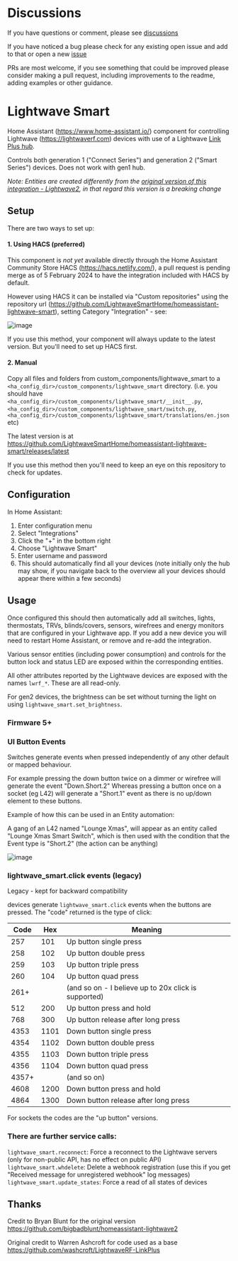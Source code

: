 # Discussions

If you have questions or comment, please see [discussions](https://github.com/LightwaveSmartHome/homeassistant-lightwave-smart/discussions)

If you have noticed a bug please check for any existing open issue and add to that or open a new [issue](https://github.com/LightwaveSmartHome/homeassistant-lightwave-smart/issues)

PRs are most welcome, if you see something that could be improved please consider making a pull request, including improvements to the readme, adding examples or other guidance.


# Lightwave Smart

Home Assistant (https://www.home-assistant.io/) component for controlling Lightwave (https://lightwaverf.com) devices with use of a Lightwave [Link Plus hub](https://shop.lightwaverf.com/collections/all/products/link-plus). 

Controls both generation 1 ("Connect Series") and generation 2 ("Smart Series") devices. Does not work with gen1 hub.

*Note: Entities are created differently from the [original version of this integration - Lightwave2](https://github.com/bigbadblunt/homeassistant-lightwave2), in that regard this version is a breaking change* 

## Setup
There are two ways to set up:

#### 1. Using HACS (preferred)

This component is *not yet* available directly through the Home Assistant Community Store HACS (https://hacs.netlify.com/), a pull request is pending merge as of 5 February 2024 to have the integration included with HACS by default.

However using HACS it can be installed via "Custom repositories" using the repository url (https://github.com/LightwaveSmartHome/homeassistant-lightwave-smart), setting Category "Integration" - see:

![image](https://lightwave-public-files.s3.eu-west-1.amazonaws.com/home-assistant/LightwaveSmartHomehomeassistant-lightwave-smart.png)

If you use this method, your component will always update to the latest version. But you'll need to set up HACS first.

#### 2. Manual
Copy all files and folders from custom_components/lightwave_smart to a `<ha_config_dir>/custom_components/lightwave_smart` directory. (i.e. you should have `<ha_config_dir>/custom_components/lightwave_smart/__init__.py`, `<ha_config_dir>/custom_components/lightwave_smart/switch.py`, `<ha_config_dir>/custom_components/lightwave_smart/translations/en.json` etc)

The latest version is at https://github.com/LightwaveSmartHome/homeassistant-lightwave-smart/releases/latest

If you use this method then you'll need to keep an eye on this repository to check for updates.

## Configuration
In Home Assistant:

1. Enter configuration menu
2. Select "Integrations"
3. Click the "+" in the bottom right
4. Choose "Lightwave Smart"
5. Enter username and password
6. This should automatically find all your devices (note initially only the hub may show, if you navigate back to the overview all your devices should appear there within a few seconds)

## Usage
Once configured this should then automatically add all switches, lights, thermostats, TRVs, blinds/covers, sensors, wirefrees and energy monitors that are configured in your Lightwave app. If you add a new device you will need to restart Home Assistant, or remove and re-add the integration.

Various sensor entities (including power consumption) and controls for the button lock and status LED are exposed within the corresponding entities.

All other attributes reported by the Lightwave devices are exposed with the names `lwrf_*`. These are all read-only.

For gen2 devices, the brightness can be set without turning the light on using `lightwave_smart.set_brightness`.

### Firmware 5+ 

### UI Button Events

Switches generate events when pressed independently of any other default or mapped behaviour.

For example pressing the down button twice on a dimmer or wirefree will generate the event "Down.Short.2"
Whereas pressing a button once on a socket (eg L42) will generate a "Short.1" event as there is no up/down element to these buttons.

Example of how this can be used in an Entity automation:

A gang of an L42 named "Lounge Xmas", will appear as an entity called "Lounge Xmas Smart Switch", which is then used with the condition that the Event type is "Short.2" (the action can be anything)

![image](https://lightwave-public-files.s3.eu-west-1.amazonaws.com/home-assistant/LightwaveSmartHomehomeassistant-lightwave-smart-2.png)


### lightwave_smart.click events (legacy)

Legacy - kept for backward compatibility

devices generate `lightwave_smart.click` events when the buttons are pressed. The "code" returned is the type of click:

Code|Hex|Meaning
----|----|----
257|101|Up button single press
258|102|Up button double press
259|103|Up button triple press
260|104|Up button quad press
261+||(and so on - I believe up to 20x click is supported)
512|200|Up button press and hold
768|300|Up button release after long press
4353|1101|Down button single press
4354|1102|Down button double press
4355|1103|Down button triple press
4356|1104|Down button quad press
4357+||(and so on)
4608|1200|Down button press and hold
4864|1300|Down button release after long press

For sockets the codes are the "up button" versions.

### There are further service calls:

`lightwave_smart.reconnect`: Force a reconnect to the Lightwave servers (only for non-public API, has no effect on public API)
`lightwave_smart.whdelete`: Delete a webhook registration (use this if you get "Received message for unregistered webhook" log messages)
`lightwave_smart.update_states`: Force a read of all states of devices

## Thanks
Credit to Bryan Blunt for the original version https://github.com/bigbadblunt/homeassistant-lightwave2

Original credit to Warren Ashcroft for code used as a base https://github.com/washcroft/LightwaveRF-LinkPlus
